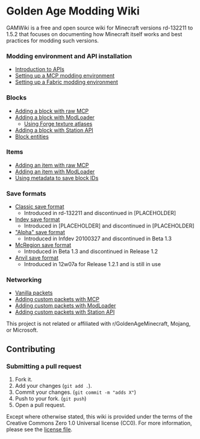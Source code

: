 # Golden Age Modding Wiki

GAMWiki is a free and open source wiki for Minecraft versions rd-132211 to 1.5.2 that focuses on documenting how Minecraft itself works and best practices for modding such versions.

### Modding environment and API installation
- [Introduction to APIs](minecraft/intro_to_apis.md)
- [Setting up a MCP modding environment](mcp/setting_up.md)
- [Setting up a Fabric modding environment](fabric/setting_up.md)

### Blocks
- [Adding a block with raw MCP]()
- [Adding a block with ModLoader]()
    - [Using Forge texture atlases]()
- [Adding a block with Station API]()
- [Block entities]()

### Items
- [Adding an item with raw MCP]()
- [Adding an item with ModLoader]()
- [Using metadata to save block IDs]()

### Save formats
- [Classic save format]()
    - Introduced in rd-132211 and discontinued in [PLACEHOLDER]
- [Indev save format]()
    - Introduced in [PLACEHOLDER] and discontinued in [PLACEHOLDER]
- ["Alpha" save format]()
    - Introduced in Infdev 20100327 and discontinued in Beta 1.3
- [McRegion save format]()
    - Introduced in Beta 1.3 and discontinued in Release 1.2
- [Anvil save format]()
    - Introduced in 12w07a for Release 1.2.1 and is still in use

### Networking
- [Vanilla packets]()
- [Adding custom packets with MCP]()
- [Adding custom packets with ModLoader]()
- [Adding custom packets with Station API]()

This project is not related or affiliated with r/GoldenAgeMinecraft, Mojang, or Microsoft.

## Contributing
### Submitting a pull request
1. Fork it.
2. Add your changes (`git add .`).
3. Commit your changes. (`git commit -m "adds X"`)
4. Push to your fork. (`git push`)
5. Open a pull request.

Except where otherwise stated, this wiki is provided under the terms of the Creative Commons Zero 1.0 Universal license (CC0). For more information, please see the [license file](LICENSE).